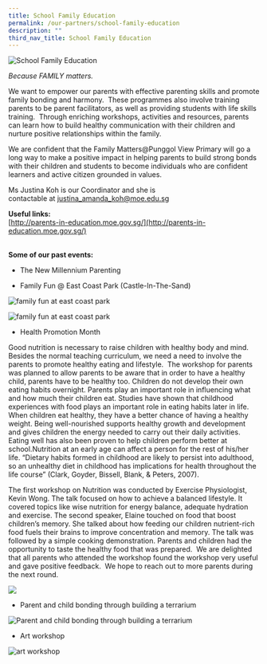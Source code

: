 ```yaml
---
title: School Family Education
permalink: /our-partners/school-family-education
description: ""
third_nav_title: School Family Education
---
```

![School Family Education](/images/FMPGVP.jpg)

_Because FAMILY matters._

We want to empower our parents with effective parenting skills and promote family bonding and harmony.  These programmes also involve training parents to be parent facilitators, as well as providing students with life skills training.  Through enriching workshops, activities and resources, parents can learn how to build healthy communication with their children and nurture positive relationships within the family. 

  

We are confident that the Family Matters@Punggol View Primary will go a long way to make a positive impact in helping parents to build strong bonds with their children and students to become individuals who are confident learners and active citizen grounded in values.

  

Ms Justina Koh is our Coordinator and she is contactable at [justina\_amanda\_koh@moe.edu.sg](mailto:justina_amanda_koh@moe.edu.sg) 

**Useful links:**  
[http://parents-in-education.moe.gov.sg/](http://parents-in-education.moe.gov.sg/)  
   

**Some of our past events:**

*   The New Millennium Parenting

*   Family Fun @ East Coast Park (Castle-In-The-Sand)

![family fun at east coast park](/images/family%20fun%20@%20east%20coast%20park.png)

![family fun at east coast park](/images/ECPpic4.jpg)

*   Health Promotion Month

Good nutrition is necessary to raise children with healthy body and mind. Besides the normal teaching curriculum, we need a need to involve the parents to promote healthy eating and lifestyle.  The workshop for parents was planned to allow parents to be aware that in order to have a healthy child, parents have to be healthy too. Children do not develop their own eating habits overnight. Parents play an important role in influencing what and how much their children eat. Studies have shown that childhood experiences with food plays an important role in eating habits later in life. When children eat healthy, they have a better chance of having a healthy weight. Being well-nourished supports healthy growth and development and gives children the energy needed to carry out their daily activities. Eating well has also been proven to help children perform better at school.Nutrition at an early age can affect a person for the rest of his/her life. “Dietary habits formed in childhood are likely to persist into adulthood, so an unhealthy diet in childhood has implications for health throughout the life course” (Clark, Goyder, Bissell, Blank, & Peters, 2007).

The first workshop on Nutrition was conducted by Exercise Physiologist, Kevin Wong. The talk focused on how to achieve a balanced lifestyle. It covered topics like wise nutrition for energy balance, adequate hydration and exercise. The second speaker, Elaine touched on food that boost children’s memory. She talked about how feeding our children nutrient-rich food fuels their brains to improve concentration and memory. The talk was followed by a simple cooking demonstration. Parents and children had the opportunity to taste the healthy food that was prepared.  We are delighted that all parents who attended the workshop found the workshop very useful and gave positive feedback.  We hope to reach out to more parents during the next round.

![](/images/Health%20Promotion%20Month.png)

*   Parent and child bonding through building a terrarium

![Parent and child bonding through building a terrarium](/images/Parent%20and%20child%20bonding%20through%20building%20a%20terrarium.png)

*   Art workshop

![art workshop](/images/art%20workshop.png)